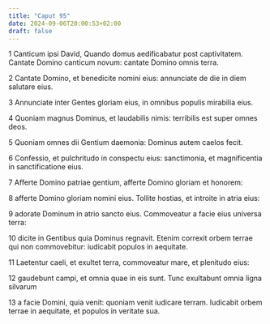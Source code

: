 ```yaml
---
title: "Caput 95"
date: 2024-09-06T20:00:53+02:00
draft: false
---
```



1 Canticum ipsi David, Quando domus aedificabatur post captivitatem. Cantate Domino canticum novum: cantate Domino omnis terra.

2 Cantate Domino, et benedicite nomini eius: annunciate de die in diem salutare eius.

3 Annunciate inter Gentes gloriam eius, in omnibus populis mirabilia eius.

4 Quoniam magnus Dominus, et laudabilis nimis: terribilis est super omnes deos.

5 Quoniam omnes dii Gentium daemonia: Dominus autem caelos fecit.

6 Confessio, et pulchritudo in conspectu eius: sanctimonia, et magnificentia in sanctificatione eius.

7 Afferte Domino patriae gentium, afferte Domino gloriam et honorem:

8 afferte Domino gloriam nomini eius. Tollite hostias, et introite in atria eius:

9 adorate Dominum in atrio sancto eius. Commoveatur a facie eius universa terra:

10 dicite in Gentibus quia Dominus regnavit. Etenim correxit orbem terrae qui non commovebitur: iudicabit populos in aequitate.

11 Laetentur caeli, et exultet terra, commoveatur mare, et plenitudo eius:

12 gaudebunt campi, et omnia quae in eis sunt. Tunc exultabunt omnia ligna silvarum

13 a facie Domini, quia venit: quoniam venit iudicare terram. Iudicabit orbem terrae in aequitate, et populos in veritate sua.

